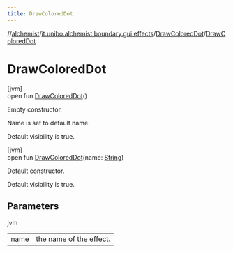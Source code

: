 ```yaml
---
title: DrawColoredDot
---
```

//[alchemist](../../../index.html)/[it.unibo.alchemist.boundary.gui.effects](../index.html)/[DrawColoredDot](index.html)/[DrawColoredDot](-draw-colored-dot.html)



# DrawColoredDot



[jvm]\
open fun [DrawColoredDot](-draw-colored-dot.html)()



Empty constructor. 



 Name is set to default name. 



 Default visibility is true.





[jvm]\
open fun [DrawColoredDot](-draw-colored-dot.html)(name: [String](https://docs.oracle.com/javase/8/docs/api/java/lang/String.html))



Default constructor. 



 Default visibility is true.



## Parameters


jvm

| | |
|---|---|
| name | the name of the effect. |




